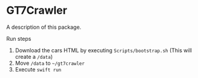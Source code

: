 # GT7Crawler

A description of this package.

Run steps

1. Download the cars HTML by executing `Scripts/bootstrap.sh` (This will create a `/data`)
2. Move `/data` to `~/gt7crawler`
3. Execute `swift run`
